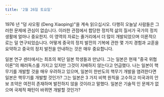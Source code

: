 ```yaml
---
title: '2월 26일 토요일'
---
```

1976 년 "덩 샤오핑 (Deng Xiaoping)"을 계속 읽으십시오. 다행히 오늘날 사람들은 그러한 문제에 관심이 없습니다. 이러한 관점에서 합당한 정치적 삶의 질서가 국가의 정치 생활에 얼마나 중요한지. 이 영역의 자료는 줄거리에서 더 많이 개발되었으며 이론적으로는 덜 연구되었습니다. 어떻게 중국의 정치 발전의 기복에 관한 몇 가지 경험과 교훈을 요약하고 중국의 정치 발전을 안내하는 것은 매우 중요합니다.

일본 연구 센터에서는 최초의 복단 일본 학생들과 만났다. 그는 일본은 현재 "중국 위협 이론"의 패러독스를 가지고 있지만 그것이 지배하지 않는다고 언급했다. 나는 일본이 핵무기를 개발할 것을 매우 우려하고 있으며, 일본이 한반도의 핵무기 개발을 염려한다면 일본은 핵무기를 개발할 것인가? 그는 일본은 3 가지 비핵 원칙을 고수하고 미국과의 안보 조약은 여전히 ​​존재하며 발전하지 않을 것이라고 말했다. 일본은 기술적 인 문제가 없으며 국제적 패턴이 바뀌면 개발할 것인가?